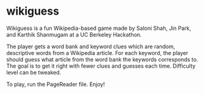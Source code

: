 wikiguess
=========

Wikiguess is a fun Wikipedia-based game made by Saloni Shah, Jin Park, and Karthik Shanmugam at a UC Berkeley Hackathon.

The player gets a word bank and keyword clues which are random, descriptive words from a Wikipedia article. For each keyword, the player should guess what article from the word bank the keywords corresponds to. The goal is to get it right with fewer clues and guesses each time. Difficulty level can be tweaked.

To play, run the PageReader file. Enjoy!



